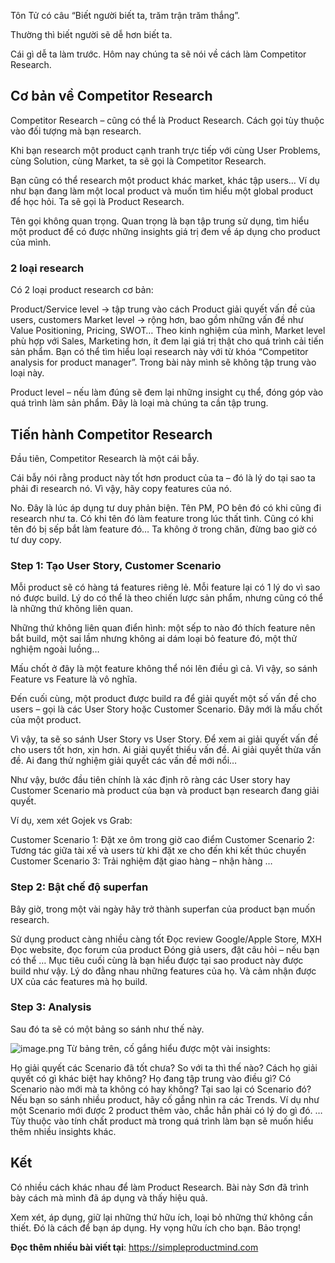 Tôn Tử có câu “Biết người biết ta, trăm trận trăm thắng”.

Thường thì biết người sẽ dễ hơn biết ta.

Cái gì dễ ta làm trước. Hôm nay chúng ta sẽ nói về cách làm Competitor Research.

## Cơ bản về Competitor Research
Competitor Research – cũng có thể là Product Research. Cách gọi tùy thuộc vào đối tượng mà bạn research.

Khi bạn research một product cạnh tranh trực tiếp với cùng User Problems, cùng Solution, cùng Market, ta sẽ gọi là Competitor Research.

Bạn cũng có thể research một product khác market, khác tập users… Ví dụ như bạn đang làm một local product và muốn tìm hiểu một global product để học hỏi. Ta sẽ gọi là Product Research.

Tên gọi không quan trọng. Quan trọng là bạn tập trung sử dụng, tìm hiểu một product để có được những insights giá trị đem về áp dụng cho product của mình.

### 2 loại research
Có 2 loại product research cơ bản:

Product/Service level -> tập trung vào cách Product giải quyết vấn đề của users, customers
Market level -> rộng hơn, bao gồm những vấn đề như Value Positioning, Pricing, SWOT…
Theo kinh nghiệm của mình, Market level phù hợp với Sales, Marketing hơn, ít đem lại giá trị thật cho quá trình cải tiến sản phẩm. Bạn có thể tìm hiểu loại research này với từ khóa “Competitor analysis for product manager”. Trong bài này mình sẽ không tập trung vào loại này.

Product level – nếu làm đúng sẽ đem lại những insight cụ thể, đóng góp vào quá trình làm sản phẩm. Đây là loại mà chúng ta cần tập trung.

## Tiến hành Competitor Research
Đầu tiên, Competitor Research là một cái bẫy.

Cái bẫy nói rằng product này tốt hơn product của ta – đó là lý do tại sao ta phải đi research nó. Vì vậy, hãy copy features của nó.

No. Đây là lúc áp dụng tư duy phản biện. Tên PM, PO bên đó có khi cũng đi research như ta. Có khi tên đó làm feature trong lúc thất tình. Cũng có khi tên đó bị sếp bắt làm feature đó… Ta không ở trong chăn, đừng bao giờ có tư duy copy.

### Step 1: Tạo User Story, Customer Scenario
Mỗi product sẽ có hàng tá features riêng lẻ. Mỗi feature lại có 1 lý do vì sao nó được build. Lý do có thể là theo chiến lược sản phẩm, nhưng cũng có thể là những thứ không liên quan.

Những thứ không liên quan điển hình: một sếp to nào đó thích feature nên bắt build, một sai lầm nhưng không ai dám loại bỏ feature đó, một thử nghiệm ngoài luồng…

Mấu chốt ở đây là một feature không thể nói lên điều gì cả. Vì vậy, so sánh Feature vs Feature là vô nghĩa.

Đến cuối cùng, một product được build ra để giải quyết một số vấn đề cho users – gọi là các User Story hoặc Customer Scenario. Đây mới là mấu chốt của một product.

Vì vậy, ta sẽ so sánh User Story vs User Story. Để xem ai giải quyết vấn đề cho users tốt hơn, xịn hơn. Ai giải quyết thiếu vấn đề. Ai giải quyết thừa vấn đề. Ai đang thử nghiệm giải quyết các vấn đề mới nổi…

Như vậy, bước đầu tiên chính là xác định rõ ràng các User story hay Customer Scenario mà product của bạn và product bạn research đang giải quyết.

Ví dụ, xem xét Gojek vs Grab:

Customer Scenario 1: Đặt xe ôm trong giờ cao điểm
Customer Scenario 2: Tương tác giữa tài xế và users từ khi đặt xe cho đến khi kết thúc chuyến
Customer Scenario 3: Trải nghiệm đặt giao hàng – nhận hàng
…
### Step 2: Bật chế độ superfan
Bây giờ, trong một vài ngày hãy trở thành superfan của product bạn muốn research.

Sử dụng product càng nhiều càng tốt
Đọc review Google/Apple Store, MXH
Đọc website, đọc forum của product
Đóng giả users, đặt câu hỏi – nếu bạn có thể
…
Mục tiêu cuối cùng là bạn hiểu được tại sao product này được build như vậy. Lý do đằng nhau những features của họ. Và cảm nhận được UX của các features mà họ build.

### Step 3: Analysis
Sau đó ta sẽ có một bảng so sánh như thế này.

![image.png](https://images.viblo.asia/9a389a9c-fb5b-43a0-981d-321cedcbe3d3.png)
Từ bảng trên, cố gắng hiểu được một vài insights:

Họ giải quyết các Scenario đã tốt chưa? So với ta thì thế nào? Cách họ giải quyết có gì khác biệt hay không?
Họ đang tập trung vào điều gì? Có Scenario nào mới mà ta không có hay không? Tại sao lại có Scenario đó?
Nếu bạn so sánh nhiều product, hãy cố gắng nhìn ra các Trends. Ví dụ như một Scenario mới được 2 product thêm vào, chắc hẳn phải có lý do gì đó.
…
Tùy thuộc vào tính chất product mà trong quá trình làm bạn sẽ muốn hiểu thêm nhiều insights khác.

## Kết
Có nhiều cách khác nhau để làm Product Research. Bài này Sơn đã trình bày cách mà mình đã áp dụng và thấy hiệu quả.

Xem xét, áp dụng, giữ lại những thứ hữu ích, loại bỏ những thứ không cần thiết. Đó là cách để bạn áp dụng. Hy vọng hữu ích cho bạn. Bảo trọng!

**Đọc thêm nhiều bài viết tại**: https://simpleproductmind.com